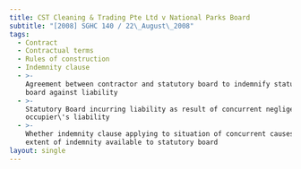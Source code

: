 ```yaml
---
title: CST Cleaning & Trading Pte Ltd v National Parks Board
subtitle: "[2008] SGHC 140 / 22\_August\_2008"
tags:
  - Contract
  - Contractual terms
  - Rules of construction
  - Indemnity clause
  - >-
    Agreement between contractor and statutory board to indemnify statutory
    board against liability
  - >-
    Statutory Board incurring liability as result of concurrent negligence and
    occupier\'s liability
  - >-
    Whether indemnity clause applying to situation of concurrent causes and
    extent of indemnity available to statutory board
layout: single
---
```


